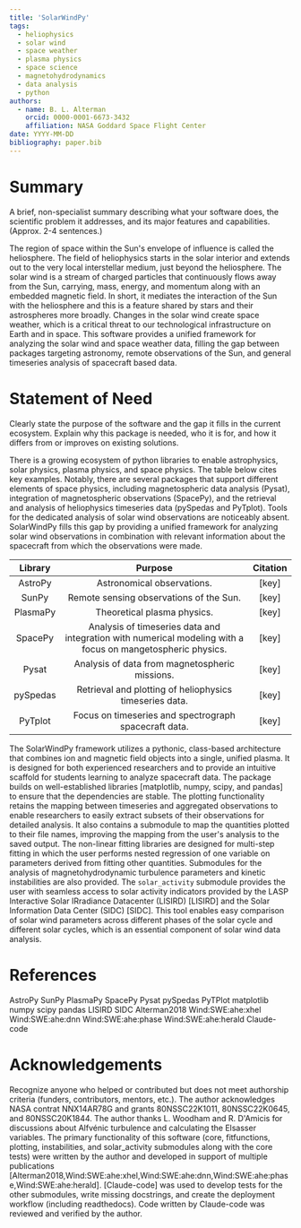 ```yaml
---
title: 'SolarWindPy'
tags:
  - heliophysics
  - solar wind
  - space weather
  - plasma physics
  - space science
  - magnetohydrodynamics
  - data analysis
  - python
authors:
  - name: B. L. Alterman    
    orcid: 0000-0001-6673-3432
    affiliation: NASA Goddard Space Flight Center
date: YYYY-MM-DD
bibliography: paper.bib
---
```


# Summary

A brief, non-specialist summary describing what your software does, the scientific problem it addresses, and its major features and capabilities. (Approx. 2-4 sentences.)

The region of space within the Sun's envelope of influence is called the heliosphere.
The field of heliophysics starts in the solar interior and extends out to the very local interstellar medium, just beyond the heliosphere.
The solar wind is a stream of charged particles that continuously flows away from the Sun, carrying, mass, energy, and momentum along with an embedded magnetic field.
In short, it mediates the interaction of the Sun with the heliosphere and this is a feature shared by stars and their astrospheres more broadly.
Changes in the solar wind create space weather, which is a critical threat to our technological infrastructure on Earth and in space.
This software provides a unified framework for analyzing the solar wind and space weather data, filling the gap between packages targeting astronomy, remote observations of the Sun, and general timeseries analysis of spacecraft based data.



# Statement of Need

Clearly state the purpose of the software and the gap it fills in the current ecosystem. Explain why this package is needed, who it is for, and how it differs from or improves on existing solutions.


There is a growing ecosystem of python libraries to enable astrophysics, solar physics, plasma physics, and space physics.
The table below cites key examples.
Notably, there are several packages that support different elements of space physics, including magnetospheric data analysis (Pysat), integration of magnetospheric observations (SpacePy), and the retrieval and analysis of heliophysics timeseries data (pySpedas and PyTplot).
Tools for the dedicated analysis of solar wind observations are noticeably absent.
SolarWindPy fills this gap by providing a unified framework for analyzing solar wind observations in combination with relevant information about the spacecraft from which the observations were made.

 Library  | Purpose                                                                                                      | Citation 
:--------:|:------------------------------------------------------------------------------------------------------------:|:--------:
 AstroPy  |  Astronomical observations.                                                                                  | [key]    
 SunPy    |  Remote sensing observations of the Sun.                                                                     | [key]    
 PlasmaPy |  Theoretical plasma physics.                                                                                 | [key]    
 SpacePy  |  Analysis of timeseries data and integration with numerical modeling with a focus on mangetospheric physics. | [key]    
 Pysat    |  Analysis of data from magnetospheric missions.                                                              | [key]    
 pySpedas |  Retrieval and plotting of heliophysics timeseries data.                                                     | [key]    
 PyTplot  |  Focus on timeseries and spectrograph spacecraft data.                                                       | [key]    

The SolarWindPy framework utilizes a pythonic, class-based architecture that combines ion and magnetic field objects into a single, unified plasma.
It is designed for both experienced researchers and to provide an intuitive scaffold for students learning to analyze spacecraft data.
The package builds on well-established libraries [matplotlib, numpy, scipy, and pandas] to ensure that the dependencies are stable.
The plotting functionality retains the mapping between timeseries and aggregated observations to enable researchers to easily extract subsets of their observations for detailed analysis.
It also contains a submodule to map the quantities plotted to their file names, improving the mapping from the user's analysis to the saved output.
The non-linear fitting libraries are designed for multi-step fitting in which the user performs nested regression of one variable on parameters derived from fitting other quantities.
Submodules for the analysis of magnetohydrodynamic turbulence parameters and kinetic instabilities are also provided.
The `solar_activity` submodule provides the user with seamless access to solar activity indicators provided by the LASP Interactive Solar IRradiance Datacenter (LISIRD) [LISIRD] and the Solar Information Data Center (SIDC) [SIDC].
This tool enables easy comparison of solar wind parameters across different phases of the solar cycle and different solar cycles, which is an essential component of solar wind data analysis.


# References

<!--
Cite any works or software referenced above using the [@citation-key] format.
All references must be listed in a separate BibTeX file (paper.bib).
-->

AstroPy
SunPy
PlasmaPy
SpacePy
Pysat
pySpedas
PyTPlot
matplotlib
numpy
scipy
pandas
LISIRD
SIDC
Alterman2018
Wind:SWE:ahe:xhel
Wind:SWE:ahe:dnn
Wind:SWE:ahe:phase
Wind:SWE:ahe:herald
Claude-code

# Acknowledgements

Recognize anyone who helped or contributed but does not meet authorship criteria (funders, contributors, mentors, etc.).
The author acknowledges NASA contrat NNX14AR78G and grants 80NSSC22K1011, 80NSSC22K0645, and 80NSSC20K1844.
The author thanks L. Woodham and R. D'Amicis for discussions about Alfvénic turbulence and calculating the Elsasser variables.
The primary functionality of this software (core, fitfunctions, plotting, instabilities, and solar_activity submodules along with the core tests) were written by the author and developed in support of multiple publications [Alterman2018,Wind:SWE:ahe:xhel,Wind:SWE:ahe:dnn,Wind:SWE:ahe:phase,Wind:SWE:ahe:herald].
[Claude-code] was used to develop tests for the other submodules, write missing docstrings, and create the deployment workflow (including readthedocs).
Code written by Claude-code was reviewed and verified by the author.

